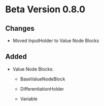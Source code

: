 # Beta Version 0.8.0

## Changes

* Moved InputHolder to Value Node Blocks

## Added

* Value Node Blocks:

  * BaseValueNodeBlock

  * DifferentiationHolder

  * Variable
